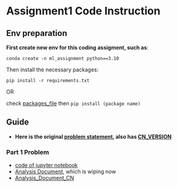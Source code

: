 # Assignment1 Code Instruction

## Env preparation
**First create new env for this coding assigment, such as**:

`conda create -n ml_assignment python==3.10`

Then install the necessary packages:

`pip install -r requirements.txt` 

OR

check [packages_file](./requirements.txt) then `pip install (package name)`

## Guide
- **Here is the original [problem statement](PA-1-regression.pdf), also has [CN_VERSION](Problem_CN.md)**

### Part 1 Problem
- [code of jupyter notebook](Assignment1_Part1.ipynb)
- [Analysis Document](Analysis.md), which is wiping now
- [Analysis_Document_CN](Analysis_CN.md)
